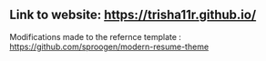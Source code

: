 ## Link to website: https://trisha11r.github.io/

Modifications made to the refernce template : https://github.com/sproogen/modern-resume-theme
